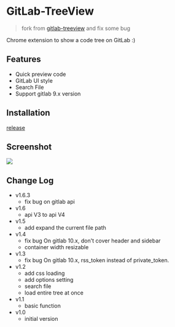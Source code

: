 # GitLab-TreeView

> fork from [gitlab-treeview](https://github.com/linsage/gitlab-treeview) and fix some bug

Chrome extension to show a code tree on GitLab :)

## Features

- Quick preview code
- GitLab UI style
- Search File
- Support gitlab 9.x version

## Installation

<!-- [Chrome](https://chrome.google.com/webstore/detail/gitlab-treeview/kfjchffabpogdehadpflljaikjicdpng) -->
[release](https://github.com/zWingz/gitlab-treeview/releases)

## Screenshot

![](https://ws2.sinaimg.cn/large/006tNc79gy1fi3ighoji0g30zk0m8du9.gif)

## Change Log

- v1.6.3
  - fix bug on gitlab api
- v1.6
  - api V3 to api V4
- v1.5
  - add expand the current file path
- v1.4
  - fix bug On gitlab 10.x, don't cover header and sidebar
  - container width resizable
- v1.3
  - fix bug On gitlab 10.x, rss_token instead of private_token.
- v1.2
  - add css loading
  - add options setting
  - search file
  - load entire tree at once
- v1.1
  - basic function
- v1.0
  - initial version

